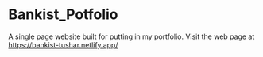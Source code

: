 # Bankist_Potfolio
A single page website built for putting in my portfolio.
Visit the web page at https://bankist-tushar.netlify.app/
